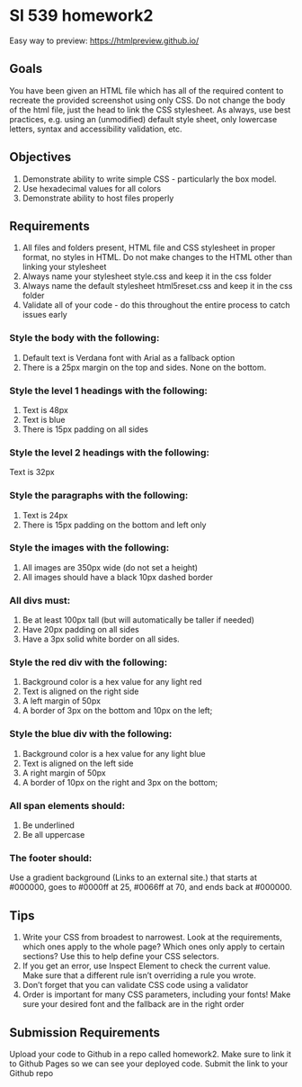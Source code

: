 # SI 539 homework2

Easy way to preview: https://htmlpreview.github.io/

## Goals
You have been given an HTML file which has all of the required content to recreate the provided  screenshot using only CSS.  Do not change the body of the html file, just the head to link the CSS stylesheet.  As always, use best practices, e.g. using an (unmodified) default style sheet, only lowercase letters, syntax and accessibility validation, etc.

## Objectives 
1. Demonstrate ability to write simple CSS - particularly the box model.
2. Use hexadecimal values for all colors
3. Demonstrate ability to host files properly
 
## Requirements
1. All files and folders present, HTML file and CSS stylesheet in proper format, no styles in HTML. Do not make changes to the HTML other than linking your stylesheet
2. Always name your stylesheet style.css and keep it in the css folder
3. Always name the default stylesheet html5reset.css and keep it in the css folder
4. Validate all of your code - do this throughout the entire process to catch issues early
 
### Style the body with the following:
1. Default text is Verdana font with Arial as a fallback option
2. There is a 25px margin on the top and sides.  None on the bottom.

### Style the level 1 headings with the following:
1. Text is 48px
2. Text is blue
3. There is 15px padding on all sides
 

### Style the level 2 headings with the following:

Text is 32px
 

### Style the paragraphs with the following:
1. Text is 24px
2. There is 15px padding on the bottom and left only
 

### Style the images with the following:

1. All images are 350px wide (do not set a height)
2. All images should have a black 10px dashed border
 

### All divs must:

1. Be at least 100px tall (but will automatically be taller if needed)
2. Have 20px padding on all sides
3. Have a 3px solid white border on all sides.
 

### Style the red div with the following:

1. Background color is a hex value for any light red
2. Text is aligned on the right side 
3. A left margin of 50px
4. A border of 3px on the bottom and 10px on the left;

### Style the blue div with the following:

1. Background color is a hex value for any light blue
2. Text is aligned on the left side
3. A right margin of 50px
4. A  border of 10px on the right and 3px on the bottom;
 

### All span elements should:

1. Be underlined
2. Be all uppercase
 

### The footer should:

Use a gradient background (Links to an external site.) that starts at #000000, goes to #0000ff at 25,  #0066ff at 70, and ends back at #000000.
 

## Tips
1. Write your CSS from broadest to narrowest. Look at the requirements, which ones apply to the whole page? Which ones only apply to certain sections? Use this to help define your CSS selectors.
2. If you get an error, use Inspect Element to check the current value.  Make sure that a different rule isn’t overriding a rule you wrote.
3. Don’t forget that you can validate CSS code using a validator
4. Order is important for many CSS parameters, including your fonts! Make sure your desired font and the fallback are in the right order
 

## Submission Requirements
Upload your code to Github in a repo called homework2. Make sure to link it to Github Pages so we can see your deployed code. Submit the link to your Github repo
